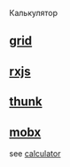Калькулятор

## [grid](https://github.com/alexandra-rm/react-hbr/pull/9)

## [rxjs](https://github.com/alexandra-rm/react-hbr/pull/10)

## [thunk](https://github.com/alexandra-rm/react-hbr/pull/11)

## [mobx](https://github.com/alexandra-rm/react-hbr/pull/13)

see [calculator](https://fixpnt.com/mouse/calculator/index.html)
